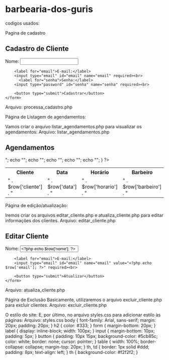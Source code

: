 # barbearia-dos-guris

codigos usados:

Pagina de cadastro

<!DOCTYPE html>
<html lang="pt-BR">
<head>
    <meta charset="UTF-8">
    <meta name="viewport" content="width=device-width, initial-scale=1.0">
    <title>Cadastro de Cliente - Barbearia Dos Gurizes</title>
    <link rel="stylesheet" href="styles.css">
</head>
<body>
    <h2>Cadastro de Cliente</h2>
    <form action="processa_cadastro.php" method="POST">
        <label for="nome">Nome:</label>
        <input type="text" id="nome" name="nome" required><br>
        
        <label for="email">E-mail:</label>
        <input type="email" id="email" name="email" required><br>
          <label for="senha">Senha:</label>
        <input type="password" id="senha" name="senha" required><br>
        
        <button type="submit">Cadastrar</button>
    </form>
</body>
</html>

Arquivo: processa_cadastro.php
<?php
include('conexao.php');
$nome = $_POST['nome'];
$email = $_POST['email'];
$senha = password_hash($_POST['senha'], PASSWORD_DEFAULT);

$query = "INSERT INTO clientes (nome, email, senha) VALUES ('$nome', '$email', '$senha')";
$result = mysqli_query($conn, $query);

if ($result) {
    echo "Cadastro realizado com sucesso!";
} else {
    echo "Erro ao cadastrar. Tente novamente.";
}
?>

Página de Listagem de agendamentos:


Vamos criar o arquivo listar_agendamentos.php para visualizar os agendamentos:
Arquivo: listar_agendamentos.php

<DOCTYPE html>
<html lang="pt-BR">
<head>
    <meta charset="UTF-8">
    <meta name="viewport" content="width=device-width, initial-scale=1.0">
    <title>Agendamentos - Barbearia Dos Gurizes</title>
    <link rel="stylesheet" href="styles.css">
</head>
<body>
    <h2>Agendamentos</h2>
    <table>
        <tr>
            <th>Cliente</th>
            <th>Data</th>
            <th>Horário</th>
            <th>Barbeiro</th>
        </tr>
        <?php
        include('conexao.php');
        $query = "SELECT * FROM agendamentos";
        $result = mysqli_query($conn, $query);
        while ($row = mysqli_fetch_assoc($result)) {
            echo "<tr>";
            echo "<td>" . $row['cliente'] . "</td>";
            echo "<td>" . $row['data'] . "</td>";
            echo "<td>" . $row['horario'] . "</td>";
            echo "<td>" . $row['barbeiro'] . "</td>";
            echo "</tr>";
        }
        ?>
    </table>
</body>
</html>

Página de edição/atualização:


Iremos criar os arquivos editar_cliente.php e atualiza_cliente.php para editar informações dos clientes.
Arquivo: editar_cliente.php
<?php
include('conexao.php');
$id = $_GET['id'];
$query = "SELECT * FROM clientes WHERE id='$id'";
$result = mysqli_query($conn, $query);
$row = mysqli_fetch_assoc($result);
?>
<!DOCTYPE html>
<html lang="pt-BR">
<head>
    <meta charset="UTF-8">
    <meta name="viewport" content="width=device-width, initial-scale=1.0">
    <title>Editar Cliente - Barbearia Dos Gurizes</title>
    <link rel="stylesheet" href="styles.css">
</head>
<body>
    <h2>Editar Cliente</h2>
    <form action="atualiza_cliente.php?id=<?php echo $id; ?>" method="POST">
        <label for="nome">Nome:</label>
        <input type="text" id="nome" name="nome" value="<?php echo $row['nome']; ?>" required><br>
        
        <label for="email">E-mail:</label>
        <input type="email" id="email" name="email" value="<?php echo $row['email']; ?>" required><br>
        
        <button type="submit">Atualizar</button>
    </form>
</body>
</html>
Arquivo: atualiza_cliente.php
<?php
include('conexao.php');
$id = $_GET['id'];
$nome = $_POST['nome'];
$email = $_POST['email'];
$query = "UPDATE clientes SET nome='$nome', email='$email' WHERE id='$id'";
$result = mysqli_query($conn, $query);
if ($result) {
    echo "Dados atualizados com sucesso!";
} else {
    echo "Erro ao atualizar. Tente novamente.";
}
?>

Página de Exclusão
Basicamente, utilizaremos o arquivo excluir_cliente.php para excluir clientes.
Arquivo: excluir_cliente.php
<?php
include('conexao.php');
$id = $_GET['id'];
$query = "DELETE FROM clientes WHERE id='$id'";
$result = mysqli_query($conn, $query);
if ($result) {
    echo "Cliente excluído com sucesso!";
} else {
    echo "Erro ao excluir cliente. Tente novamente.";
}
?>
O estilo do site:
E, por último, no arquivo styles.css para adicionar estilo às páginas:
Arquivo: styles.css
body {
    font-family: Arial, sans-serif;
    margin: 20px;
    padding: 20px;
}
h2 {
    color: #333;
}
form {
    margin-bottom: 20px;
}
label {
    display: inline-block;
    width: 100px;
}
input {
    margin-bottom: 10px;
    padding: 5px;
}
button {
    padding: 10px 15px;
    background-color: #5cb85c;
    color: white;
    border: none;
    cursor: pointer;
}
table {
    width: 100%;
    border-collapse: collapse;
    margin-top: 20px;
}
th, td {
    border: 1px solid #ddd;
    padding: 8px;
    text-align: left;
}
th {
    background-color: #f2f2f2;  }

